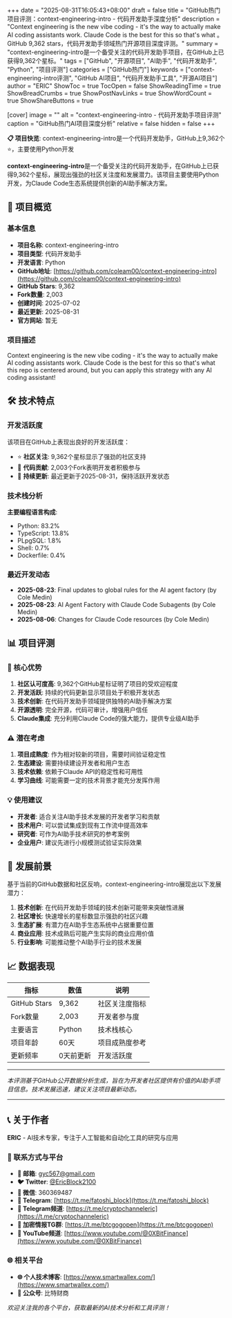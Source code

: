+++
date = "2025-08-31T16:05:43+08:00"
draft = false
title = "GitHub热门项目评测：context-engineering-intro - 代码开发助手深度分析"
description = "Context engineering is the new vibe coding - it's the way to actually make AI coding assistants work. Claude Code is the best for this so that's what 。GitHub 9,362 stars，代码开发助手领域热门开源项目深度评测。"
summary = "context-engineering-intro是一个备受关注的代码开发助手项目，在GitHub上已获得9,362个星标。"
tags = ["GitHub", "开源项目", "AI助手", "代码开发助手", "Python", "项目评测"]
categories = ["GitHub热门"]
keywords = ["context-engineering-intro评测", "GitHub AI项目", "代码开发助手工具", "开源AI项目"]
author = "ERIC"
ShowToc = true
TocOpen = false
ShowReadingTime = true
ShowBreadCrumbs = true
ShowPostNavLinks = true
ShowWordCount = true
ShowShareButtons = true

[cover]
image = ""
alt = "context-engineering-intro - 代码开发助手项目评测"
caption = "GitHub热门AI项目深度分析"
relative = false
hidden = false
+++

**📋 项目快览**: context-engineering-intro是一个代码开发助手，GitHub上9,362个⭐，主要使用Python开发

**context-engineering-intro**是一个备受关注的代码开发助手，在GitHub上已获得9,362个星标，展现出强劲的社区关注度和发展潜力。该项目主要使用Python开发，为Claude Code生态系统提供创新的AI助手解决方案。

## 🎯 项目概览

### 基本信息
- **项目名称**: context-engineering-intro
- **项目类型**: 代码开发助手
- **开发语言**: Python
- **GitHub地址**: [https://github.com/coleam00/context-engineering-intro](https://github.com/coleam00/context-engineering-intro)
- **GitHub Stars**: 9,362
- **Fork数量**: 2,003
- **创建时间**: 2025-07-02
- **最近更新**: 2025-08-31
- **官方网站**: 暂无

### 项目描述
Context engineering is the new vibe coding - it's the way to actually make AI coding assistants work. Claude Code is the best for this so that's what this repo is centered around, but you can apply this strategy with any AI coding assistant!

## 🛠️ 技术特点

### 开发活跃度
该项目在GitHub上表现出良好的开发活跃度：
- ⭐ **社区关注**: 9,362个星标显示了强劲的社区支持
- 🔄 **代码贡献**: 2,003个Fork表明开发者积极参与
- 📅 **持续更新**: 最近更新于2025-08-31，保持活跃开发状态

### 技术栈分析

**主要编程语言构成**:
- Python: 83.2%
- TypeScript: 13.8%
- PLpgSQL: 1.8%
- Shell: 0.7%
- Dockerfile: 0.4%


### 最近开发动态
- **2025-08-23**: Final updates to global rules for the AI agent factory (by Cole Medin)
- **2025-08-23**: AI Agent Factory with Claude Code Subagents (by Cole Medin)
- **2025-08-06**: Changes for Claude Code resources (by Cole Medin)


## 📊 项目评测

### 🎯 核心优势
1. **社区认可度高**: 9,362个GitHub星标证明了项目的受欢迎程度
2. **开发活跃**: 持续的代码更新显示项目处于积极开发状态
3. **技术创新**: 在代码开发助手领域提供独特的AI助手解决方案
4. **开源透明**: 完全开源，代码可审计，增强用户信任
5. **Claude集成**: 充分利用Claude Code的强大能力，提供专业级AI助手

### ⚠️ 潜在考虑
1. **项目成熟度**: 作为相对较新的项目，需要时间验证稳定性
2. **生态建设**: 需要持续建设开发者和用户生态
3. **技术依赖**: 依赖于Claude API的稳定性和可用性
4. **学习曲线**: 可能需要一定的技术背景才能充分发挥作用

### 💡 使用建议
- **开发者**: 适合关注AI助手技术发展的开发者学习和贡献
- **技术用户**: 可以尝试集成到现有工作流中提高效率
- **研究者**: 可作为AI助手技术研究的参考案例
- **企业用户**: 建议先进行小规模测试验证实际效果

## 🔮 发展前景

基于当前的GitHub数据和社区反响，context-engineering-intro展现出以下发展潜力：

1. **技术创新**: 在代码开发助手领域的技术创新可能带来突破性进展
2. **社区增长**: 快速增长的星标数显示强劲的社区兴趣
3. **生态扩展**: 有潜力在AI助手生态系统中占据重要位置
4. **商业应用**: 技术成熟后可能产生实际的商业应用价值
5. **行业影响**: 可能推动整个AI助手行业的技术发展

## 📈 数据表现

| 指标 | 数值 | 说明 |
|------|------|------|
| GitHub Stars | 9,362 | 社区关注度指标 |
| Fork数量 | 2,003 | 开发者参与度 |
| 主要语言 | Python | 技术栈核心 |
| 项目年龄 | 60天 | 项目成熟度参考 |
| 更新频率 | 0天前更新 | 开发活跃度 |

---

*本评测基于GitHub公开数据分析生成，旨在为开发者社区提供有价值的AI助手项目信息。技术发展迅速，建议关注项目最新动态。*

---

## 📞 关于作者

**ERIC** - AI技术专家，专注于人工智能和自动化工具的研究与应用

### 🔗 联系方式与平台

- **📧 邮箱**: [gyc567@gmail.com](mailto:gyc567@gmail.com)
- **🐦 Twitter**: [@EricBlock2100](https://twitter.com/EricBlock2100)
- **💬 微信**: 360369487
- **📱 Telegram**: [https://t.me/fatoshi_block](https://t.me/fatoshi_block)
- **📢 Telegram频道**: [https://t.me/cryptochanneleric](https://t.me/cryptochanneleric)
- **👥 加密情报TG群**: [https://t.me/btcgogopen](https://t.me/btcgogopen)
- **🎥 YouTube频道**: [https://www.youtube.com/@0XBitFinance](https://www.youtube.com/@0XBitFinance)

### 🌐 相关平台

- **🌐 个人技术博客**: [https://www.smartwallex.com/](https://www.smartwallex.com/)
- **📖 公众号**: 比特财商

*欢迎关注我的各个平台，获取最新的AI技术分析和工具评测！*
